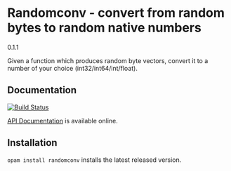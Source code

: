 # Randomconv - convert from random bytes to random native numbers

0.1.1

Given a function which produces random byte vectors, convert it to
a number of your choice (int32/int64/int/float).

## Documentation

[![Build Status](https://travis-ci.org/hannesm/randomconv.svg?branch=master)](https://travis-ci.org/hannesm/randomconv)

[API Documentation](https://hannesm.github.io/randomconv/doc/) is available online.

## Installation

`opam install randomconv` installs the latest released version.
